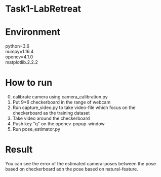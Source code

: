 # Task1-LabRetreat

# Environment 
python=3.6  
numpy=1.16.4  
opencv=4.1.0  
matplotlib.2.2.2  

# How to run
0. calibrate camera using camera_calibration.py
1. Put 9*6 checkerboard in the range of webcam
2. Run capture_video.py to take video-file which focus on the checkerboard as the training dataset
3. Take video around the checkerboard
4. Push key "q" on the opencv-popup-window
5. Run pose_estimator.py

# Result
You can see the error of the estimated camera-poses between the pose based on checkerboard adn the pose based on natural-feature.
